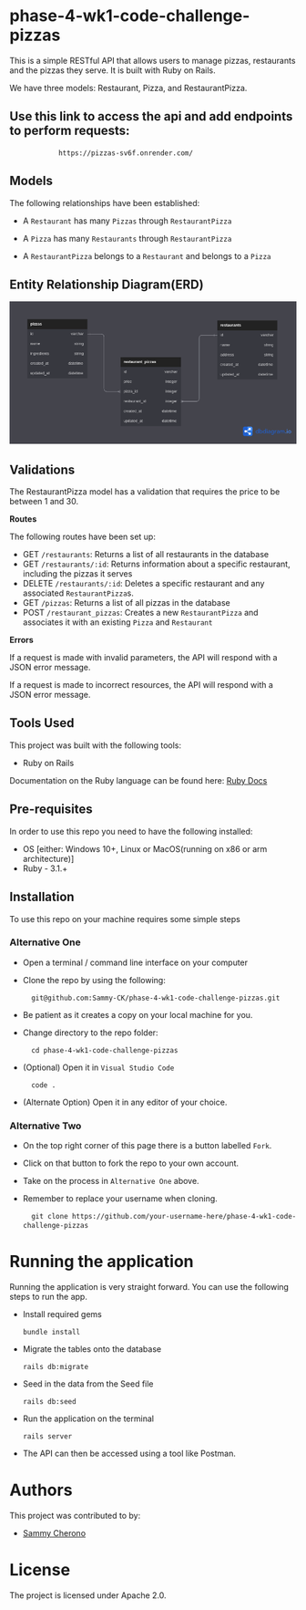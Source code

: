 # phase-4-wk1-code-challenge-pizzas
This is a simple RESTful API that allows users to manage pizzas, restaurants and the pizzas they serve. It is built with Ruby on Rails.

We have three models: Restaurant, Pizza, and RestaurantPizza.


## Use this link to access the api and add endpoints to perform requests:
                https://pizzas-sv6f.onrender.com/


## Models

The following relationships have been established:

- A `Restaurant` has many `Pizzas` through `RestaurantPizza`

- A `Pizza` has many `Restaurants` through `RestaurantPizza`

- A `RestaurantPizza` belongs to a `Restaurant` and belongs to a `Pizza`

## Entity Relationship Diagram(ERD)
<img src="relationship.png">

## Validations

The RestaurantPizza model has a validation that requires the price to be between 1 and 30.

**Routes**

The following routes have been set up:

- GET `/restaurants`: Returns a list of all restaurants in the database
- GET `/restaurants/:id`: Returns information about a specific restaurant, including the pizzas it serves
- DELETE `/restaurants/:id`: Deletes a specific restaurant and any associated `RestaurantPizza`s.
- GET `/pizzas`: Returns a list of all pizzas in the database
- POST `/restaurant_pizzas`: Creates a new `RestaurantPizza` and associates it with an existing `Pizza` and `Restaurant`

**Errors**

If a request is made with invalid parameters, the API will respond with a JSON error message.

If a request is made to incorrect resources, the API will respond with a JSON error message.


## Tools Used
This project was built with the following tools:

- Ruby on Rails

Documentation on the Ruby language can be found here: [Ruby Docs](https://docs.ruby-lang.org/en/3.1/)

## Pre-requisites
In order to use this repo you need to have the following installed:

- OS [either: Windows 10+, Linux or MacOS(running on x86 or arm architecture)]
- Ruby - 3.1.+

## Installation

To use this repo on your machine requires some simple steps

### Alternative One

- Open a terminal / command line interface on your computer
- Clone the repo by using the following:

        git@github.com:Sammy-CK/phase-4-wk1-code-challenge-pizzas.git

- Be patient as it creates a copy on your local machine for you.
- Change directory to the repo folder:

        cd phase-4-wk1-code-challenge-pizzas

- (Optional) Open it in ``Visual Studio Code``

        code .

- (Alternate Option) Open it in any editor of your choice.

### Alternative Two

- On the top right corner of this page there is a button labelled ``Fork``.
- Click on that button to fork the repo to your own account.
- Take on the process in ``Alternative One`` above.
- Remember to replace your username when cloning.

        git clone https://github.com/your-username-here/phase-4-wk1-code-challenge-pizzas


# Running the application

Running the application is very straight forward. You can use the following steps to run the app.

-   Install required gems
        
        bundle install

-   Migrate the tables onto the database

        rails db:migrate

-   Seed in the data from the Seed file

        rails db:seed

- Run the application on the terminal

      rails server

- The API can then be accessed using a tool like Postman.



# Authors
This project was contributed to by:
- [Sammy Cherono](https://github.com/Sammy-CK/)

# License
The project is licensed under Apache 2.0. 